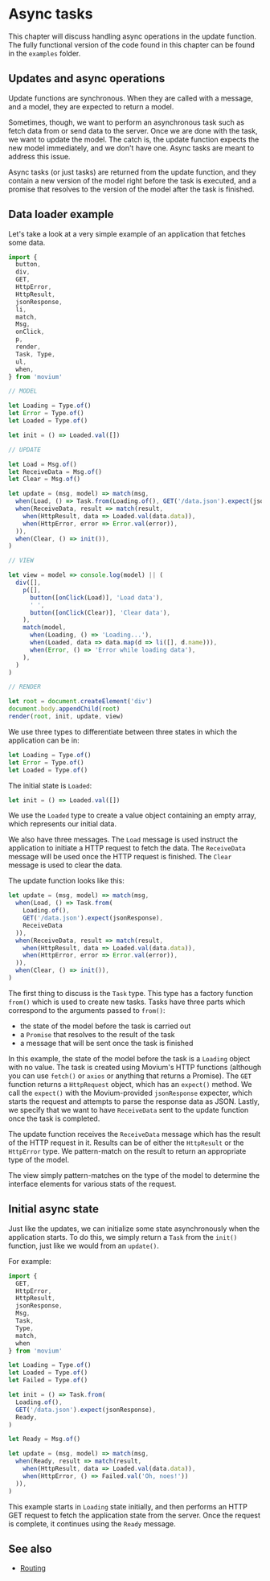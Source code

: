 # Async tasks

This chapter will discuss handling async operations in the update function. The
fully functional version of the code found in this chapter can be found in
the `examples` folder.

## Updates and async operations

Update functions are synchronous. When they are called with a message, and a
model, they are expected to return a model.

Sometimes, though, we want to perform an asynchronous task such as fetch data
from or send data to the server. Once we are done with the task, we want to
update the model. The catch is, the update function expects the new model
immediately, and we don't have one. Async tasks are meant to address this issue.

Async tasks (or just tasks) are returned from the update function, and they
contain a new version of the model right before the task is executed, and a
promise that resolves to the version of the model after the task is finished.

## Data loader example

Let's take a look at a very simple example of an application that fetches some
data.

```javascript
import {
  button,
  div,
  GET,
  HttpError,
  HttpResult,
  jsonResponse,
  li,
  match,
  Msg,
  onClick,
  p,
  render,
  Task, Type,
  ul,
  when,
} from 'movium'

// MODEL

let Loading = Type.of()
let Error = Type.of()
let Loaded = Type.of()

let init = () => Loaded.val([])

// UPDATE

let Load = Msg.of()
let ReceiveData = Msg.of()
let Clear = Msg.of()

let update = (msg, model) => match(msg,
  when(Load, () => Task.from(Loading.of(), GET('/data.json').expect(jsonResponse), ReceiveData)),
  when(ReceiveData, result => match(result,
    when(HttpResult, data => Loaded.val(data.data)),
    when(HttpError, error => Error.val(error)),
  )),
  when(Clear, () => init()),
)

// VIEW

let view = model => console.log(model) || (
  div([],
    p([],
      button([onClick(Load)], 'Load data'),
      ' ',
      button([onClick(Clear)], 'Clear data'),
    ),
    match(model,
      when(Loading, () => 'Loading...'),
      when(Loaded, data => data.map(d => li([], d.name))),
      when(Error, () => 'Error while loading data'),
    ),
  )
)

// RENDER

let root = document.createElement('div')
document.body.appendChild(root)
render(root, init, update, view)
```

We use three types to differentiate between three states in which the
application can be in:

```javascript
let Loading = Type.of()
let Error = Type.of()
let Loaded = Type.of()
```

The initial state is `Loaded`:

```javascript
let init = () => Loaded.val([])
```

We use the `Loaded` type to create a value object containing an empty array,
which represents our initial data.

We also have three messages. The `Load` message is used instruct the application
to initiate a HTTP request to fetch the data. The `ReceiveData`
message will be used once the HTTP request is finished. The `Clear` message is
used to clear the data.

The update function looks like this:

```javascript
let update = (msg, model) => match(msg,
  when(Load, () => Task.from(
    Loading.of(), 
    GET('/data.json').expect(jsonResponse), 
    ReceiveData
  )),
  when(ReceiveData, result => match(result,
    when(HttpResult, data => Loaded.val(data.data)),
    when(HttpError, error => Error.val(error)),
  )),
  when(Clear, () => init()),
)
```

The first thing to discuss is the `Task` type. This type has a factory
function `from()` which is used to create new tasks. Tasks have three parts
which correspond to the arguments passed to `from()`:

- the state of the model before the task is carried out
- a `Promise` that resolves to the result of the task
- a message that will be sent once the task is finished

In this example, the state of the model before the task is a `Loading`
object with no value. The task is created using Movium's HTTP functions
(although you can use `fetch()` or `axios` or anything that returns a Promise).
The `GET` function returns a `HttpRequest` object, which has an `expect()`
method. We call the `expect()` with the Movium-provided `jsonResponse`
expecter, which starts the request and attempts to parse the response data as
JSON. Lastly, we specify that we want to have `ReceiveData` sent to the update
function once the task is completed.

The update function receives the `ReceiveData` message which has the result of
the HTTP request in it. Results can be of either the `HttpResult` or
the `HttpError` type. We pattern-match on the result to return an appropriate
type of the model.

The view simply pattern-matches on the type of the model to determine the
interface elements for various stats of the request.

## Initial async state

Just like the updates, we can initialize some state asynchronously when the
application starts. To do this, we simply return a `Task` from the `init()`
function, just like we would from an `update()`.

For example:

```javascript
import { 
  GET, 
  HttpError, 
  HttpResult, 
  jsonResponse, 
  Msg, 
  Task, 
  Type, 
  match, 
  when 
} from 'movium'

let Loading = Type.of()
let Loaded = Type.of()
let Failed = Type.of()

let init = () => Task.from(
  Loading.of(), 
  GET('/data.json').expect(jsonResponse), 
  Ready,
)

let Ready = Msg.of()

let update = (msg, model) => match(msg,
  when(Ready, result => match(result,
    when(HttpResult, data => Loaded.val(data.data)),
    when(HttpError, () => Failed.val('Oh, noes!'))
  )),
)
```

This example starts in `Loading` state initially, and then performs an HTTP GET
request to fetch the application state from the server. Once the request is
complete, it continues using the `Ready` message.

## See also

- [Routing](./routing.md)
